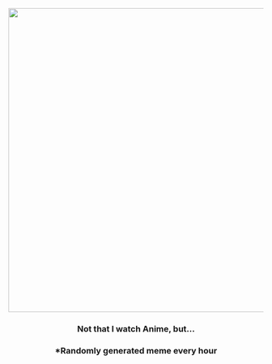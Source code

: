 <p align="center">
        <img src="https://i.redd.it/fmdrtc2d8k2a1.jpg" width="600" height="600">
        </p>
        <h3 align="center">Not that I watch Anime, but...</h3>
        <h3 align="center">*Randomly generated meme every hour</h3>
    